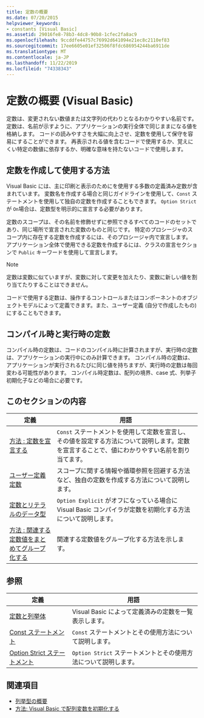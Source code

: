 ```yaml
---
title: 定数の概要
ms.date: 07/20/2015
helpviewer_keywords:
- constants [Visual Basic]
ms.assetid: 29016fe8-78b3-4dc8-90b8-1cfec2fa8ac9
ms.openlocfilehash: 9ccddfe44757c76992d641094e21ec8c2110ef83
ms.sourcegitcommit: 17ee6605e01ef32506f8fdc686954244ba6911de
ms.translationtype: MT
ms.contentlocale: ja-JP
ms.lasthandoff: 11/22/2019
ms.locfileid: "74338343"
---
```

# <a name="constants-overview-visual-basic"></a>定数の概要 (Visual Basic)
定数は、変更されない数値または文字列の代わりとなるわかりやすい名前です。 定数は、名前が示すように、アプリケーションの実行全体で同じままになる値を格納します。 コードの読みやすさを大幅に向上させ、定数を使用して保守を容易にすることができます。 再表示される値を含むコードで使用するか、覚えにくい特定の数値に依存するか、明確な意味を持たないコードで使用します。  
  
## <a name="how-to-create-and-use-constants"></a>定数を作成して使用する方法  
 Visual Basic には、主に印刷と表示のためにを使用する多数の定義済み定数が含まれています。 変数名を作成する場合と同じガイドラインを使用して、`Const` ステートメントを使用して独自の定数を作成することもできます。 `Option Strict` が `On`場合は、定数型を明示的に宣言する必要があります。  
  
 定数のスコープは、その名前を修飾せずに参照できるすべてのコードのセットであり、同じ場所で宣言された変数のものと同じです。 特定のプロシージャのスコープ内に存在する定数を作成するには、そのプロシージャ内で宣言します。 アプリケーション全体で使用できる定数を作成するには、クラスの宣言セクションで `Public` キーワードを使用して宣言します。  
  
> [!NOTE]
> 定数は変数に似ていますが、変数に対して変更を加えたり、変数に新しい値を割り当てたりすることはできません。  
  
 コードで使用する定数は、操作するコントロールまたはコンポーネントのオブジェクトモデルによって定義できます。また、ユーザー定義 (自分で作成したもの) にすることもできます。  
  
## <a name="compile-time-and-run-time-constants"></a>コンパイル時と実行時の定数  
 コンパイル時の定数は、コードのコンパイル時に計算されますが、実行時の定数は、アプリケーションの実行中にのみ計算できます。 コンパイル時の定数は、アプリケーションが実行されるたびに同じ値を持ちますが、実行時の定数は毎回変わる可能性があります。 コンパイル時定数は、配列の境界、case 式、列挙子初期化子などの場合に必要です。  
  
## <a name="in-this-section"></a>このセクションの内容  
  
|定義|用語|  
|---|---|  
|[方法 : 定数を宣言する](../../../../visual-basic/programming-guide/language-features/constants-enums/how-to-declare-a-constant.md)|`Const` ステートメントを使用して定数を宣言し、その値を設定する方法について説明します。定数を宣言することで、値にわかりやすい名前を割り当てます。|  
|[ユーザー定義定数](../../../../visual-basic/programming-guide/language-features/constants-enums/user-defined-constants.md)|スコープに関する情報や循環参照を回避する方法など、独自の定数を作成する方法について説明します。|  
|[定数とリテラルのデータ型](../../../../visual-basic/programming-guide/language-features/constants-enums/constant-and-literal-data-types.md)|`Option Explicit` がオフになっている場合に Visual Basic コンパイラが定数を初期化する方法について説明します。|  
|[方法 : 関連する定数値をまとめてグループ化する](../../../../visual-basic/programming-guide/language-features/constants-enums/how-to-group-related-constant-values-together.md)|関連する定数値をグループ化する方法を示します。|  
  
## <a name="reference"></a>参照  
  
|定義|用語|  
|---|---|  
|[定数と列挙体](../../../../visual-basic/language-reference/constants-and-enumerations.md)|Visual Basic によって定義済みの定数を一覧表示します。|  
|[Const ステートメント](../../../../visual-basic/language-reference/statements/const-statement.md)|`Const` ステートメントとその使用方法について説明します。|  
|[Option Strict ステートメント](../../../../visual-basic/language-reference/statements/option-strict-statement.md)|`Option Strict` ステートメントとその使用方法について説明します。|  
  
## <a name="see-also"></a>関連項目

- [列挙型の概要](../../../../visual-basic/programming-guide/language-features/constants-enums/enumerations-overview.md)
- [方法: Visual Basic で配列変数を初期化する](../../../../visual-basic/programming-guide/language-features/arrays/how-to-initialize-an-array-variable.md)
